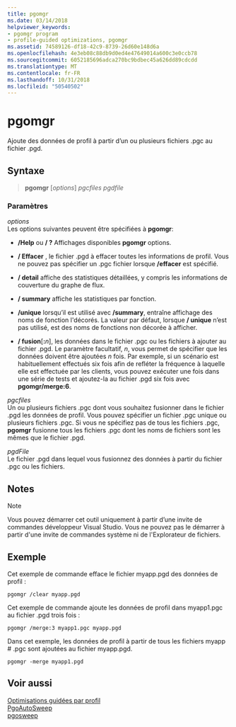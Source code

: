 ```yaml
---
title: pgomgr
ms.date: 03/14/2018
helpviewer_keywords:
- pgomgr program
- profile-guided optimizations, pgomgr
ms.assetid: 74589126-df18-42c9-8739-26d60e148d6a
ms.openlocfilehash: 4e3eb08c88db9d0ed4e47649014a600c3e0ccb78
ms.sourcegitcommit: 6052185696adca270bc9bdbec45a626dd89cdcdd
ms.translationtype: MT
ms.contentlocale: fr-FR
ms.lasthandoff: 10/31/2018
ms.locfileid: "50540502"
---
```

# <a name="pgomgr"></a>pgomgr

Ajoute des données de profil à partir d’un ou plusieurs fichiers .pgc au fichier .pgd.

## <a name="syntax"></a>Syntaxe

> **pgomgr** [*options*] *pgcfiles* *pgdfile*

### <a name="parameters"></a>Paramètres

*options*<br/>
Les options suivantes peuvent être spécifiées à **pgomgr**:

- **/Help** ou **/ ?** Affichages disponibles **pgomgr** options.

- **/ Effacer** , le fichier .pgd à effacer toutes les informations de profil. Vous ne pouvez pas spécifier un .pgc fichier lorsque **/effacer** est spécifié.

- **/ detail** affiche des statistiques détaillées, y compris les informations de couverture du graphe de flux.

- **/ summary** affiche les statistiques par fonction.

- **/unique** lorsqu’il est utilisé avec **/summary**, entraîne affichage des noms de fonction l'décorés. La valeur par défaut, lorsque **/ unique** n’est pas utilisé, est des noms de fonctions non décorée à afficher.

- **/ fusion**\[**:**<em>n</em>], les données dans le fichier .pgc ou les fichiers à ajouter au fichier .pgd. Le paramètre facultatif, *n*, vous permet de spécifier que les données doivent être ajoutées *n* fois. Par exemple, si un scénario est habituellement effectués six fois afin de refléter la fréquence à laquelle elle est effectuée par les clients, vous pouvez exécuter une fois dans une série de tests et ajoutez-la au fichier .pgd six fois avec **pgomgr/merge:6**.

*pgcfiles*<br/>
Un ou plusieurs fichiers .pgc dont vous souhaitez fusionner dans le fichier .pgd les données de profil. Vous pouvez spécifier un fichier .pgc unique ou plusieurs fichiers .pgc. Si vous ne spécifiez pas de tous les fichiers .pgc, **pgomgr** fusionne tous les fichiers .pgc dont les noms de fichiers sont les mêmes que le fichier .pgd.

*pgdFile*<br/>
Le fichier .pgd dans lequel vous fusionnez des données à partir du fichier .pgc ou les fichiers.

## <a name="remarks"></a>Notes

> [!NOTE]
> Vous pouvez démarrer cet outil uniquement à partir d’une invite de commandes développeur Visual Studio. Vous ne pouvez pas le démarrer à partir d'une invite de commandes système ni de l'Explorateur de fichiers.

## <a name="example"></a>Exemple

Cet exemple de commande efface le fichier myapp.pgd des données de profil :

`pgomgr /clear myapp.pgd`

Cet exemple de commande ajoute les données de profil dans myapp1.pgc au fichier .pgd trois fois :

`pgomgr /merge:3 myapp1.pgc myapp.pgd`

Dans cet exemple, les données de profil à partir de tous les fichiers myapp # .pgc sont ajoutées au fichier myapp.pgd.

`pgomgr -merge myapp1.pgd`

## <a name="see-also"></a>Voir aussi

[Optimisations guidées par profil](profile-guided-optimizations.md)<br/>
[PgoAutoSweep](pgoautosweep.md)<br/>
[pgosweep](pgosweep.md)<br/>

